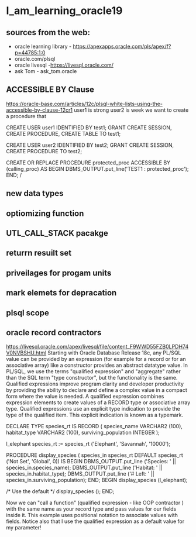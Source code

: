 # I_am_learning_oracle19
##  sources from the web:
* oracle learning library - https://apexapps.oracle.com/pls/apex/f?p=44785:1:0
* oracle.com/plsql
* oracle livesql -https://livesql.oracle.com/
* ask Tom - ask_tom.oracle

## ACCESSIBLE BY Clause
https://oracle-base.com/articles/12c/plsql-white-lists-using-the-accessible-by-clause-12cr1
user1 is strong
user2 is week
we want to create a procedure that 

CREATE USER user1 IDENTIFIED BY test1;
GRANT CREATE SESSION, CREATE PROCEDURE, CREATE TABLE TO test1;

CREATE USER user2 IDENTIFIED BY test2;
GRANT CREATE SESSION, CREATE PROCEDURE TO test2;


CREATE OR REPLACE PROCEDURE protected_proc
  ACCESSIBLE BY (calling_proc)
AS
BEGIN
  DBMS_OUTPUT.put_line('TEST1 : protected_proc');
END;
/

## new data types

## optiomizing function

## UTL_CALL_STACK pacakge

## returrn resuilt set

## priveilages for progam units

## mark elemets for depracation

## plsql scope

## oracle record contractors
https://livesql.oracle.com/apex/livesql/file/content_F9WWD55FZB0LPDH74V0NVBSHU.html
Starting with Oracle Database Release 18c, any PL/SQL value can be provided by an expression (for example for a record or for an associative array) like a constructor provides an abstract datatype value. In PL/SQL, we use the terms "qualified expression" and "aggregate" rather than the SQL term "type constructor", but the functionality is the same. Qualified expressions improve program clarity and developer productivity by providing the ability to declare and define a complex value in a compact form where the value is needed. A qualified expression combines expression elements to create values of a RECORD type or associative array type. Qualified expressions use an explicit type indication to provide the type of the qualified item. This explicit indication is known as a typemark.

DECLARE 
   TYPE species_rt IS RECORD 
   ( 
      species_name           VARCHAR2 (100), 
      habitat_type           VARCHAR2 (100), 
      surviving_population   INTEGER 
   ); 
 
   l_elephant   species_rt := species_rt ('Elephant', 'Savannah', '10000'); 
 
   PROCEDURE display_species ( 
      species_in    species_rt DEFAULT species_rt ('Not Set', 'Global', 0)) 
   IS 
   BEGIN 
      DBMS_OUTPUT.put_line ('Species: ' || species_in.species_name); 
      DBMS_OUTPUT.put_line ('Habitat: ' || species_in.habitat_type); 
      DBMS_OUTPUT.put_line ('# Left: ' || species_in.surviving_population); 
   END; 
BEGIN 
   display_species (l_elephant); 
 
   /* Use the default */ 
   display_species (); 
END;

Now we  can "call a function" (qualified expression - like OOP contractor ) with the same name as your record type and pass values for our fields inside it. 
This example uses positional notation to associate values with fields. 
Notice also that I use the qualified expression as a default value for my parameter!





 







